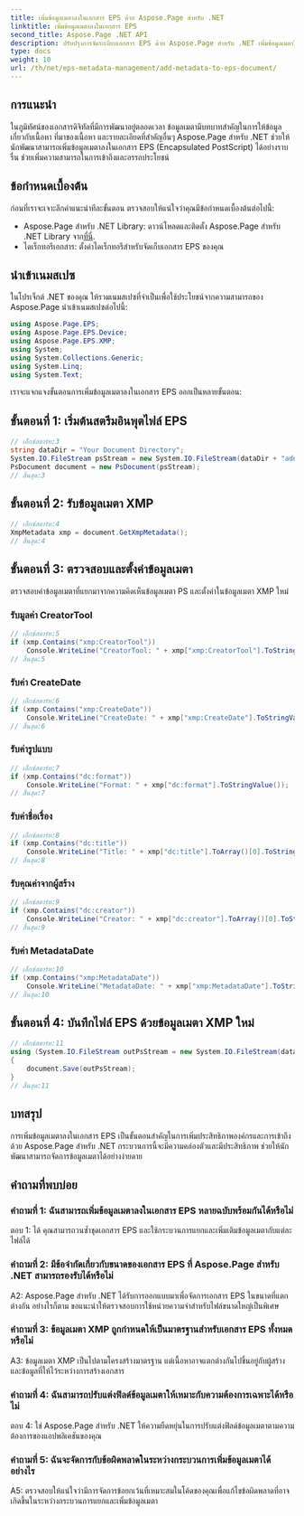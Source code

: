 ```yaml
---
title: เพิ่มข้อมูลเมตาลงในเอกสาร EPS ด้วย Aspose.Page สำหรับ .NET
linktitle: เพิ่มข้อมูลเมตาลงในเอกสาร EPS
second_title: Aspose.Page .NET API
description: ปรับปรุงการจัดระเบียบเอกสาร EPS ด้วย Aspose.Page สำหรับ .NET เพิ่มข้อมูลเมตาได้อย่างง่ายดายเพื่อปรับปรุงการเข้าถึงและการเรียกข้อมูล
type: docs
weight: 10
url: /th/net/eps-metadata-management/add-metadata-to-eps-document/
---
```

## การแนะนำ

ในภูมิทัศน์ของเอกสารดิจิทัลที่มีการพัฒนาอยู่ตลอดเวลา ข้อมูลเมตามีบทบาทสำคัญในการให้ข้อมูลเกี่ยวกับเนื้อหา ที่มาของเนื้อหา และรายละเอียดที่สำคัญอื่นๆ Aspose.Page สำหรับ .NET ช่วยให้นักพัฒนาสามารถเพิ่มข้อมูลเมตาลงในเอกสาร EPS (Encapsulated PostScript) ได้อย่างราบรื่น ช่วยเพิ่มความสามารถในการเข้าถึงและอรรถประโยชน์

## ข้อกำหนดเบื้องต้น

ก่อนที่เราจะเจาะลึกคำแนะนำทีละขั้นตอน ตรวจสอบให้แน่ใจว่าคุณมีข้อกำหนดเบื้องต้นต่อไปนี้:

-  Aspose.Page สำหรับ .NET Library: ดาวน์โหลดและติดตั้ง Aspose.Page สำหรับ .NET Library จาก[ที่นี่](https://releases.aspose.com/page/net/).
- ไดเร็กทอรีเอกสาร: ตั้งค่าไดเร็กทอรีสำหรับจัดเก็บเอกสาร EPS ของคุณ

## นำเข้าเนมสเปซ

ในโปรเจ็กต์ .NET ของคุณ ให้รวมเนมสเปซที่จำเป็นเพื่อใช้ประโยชน์จากความสามารถของ Aspose.Page นำเข้าเนมสเปซต่อไปนี้:

```csharp
using Aspose.Page.EPS;
using Aspose.Page.EPS.Device;
using Aspose.Page.EPS.XMP;
using System;
using System.Collections.Generic;
using System.Linq;
using System.Text;
```

เราจะแจกแจงขั้นตอนการเพิ่มข้อมูลเมตาลงในเอกสาร EPS ออกเป็นหลายขั้นตอน:

## ขั้นตอนที่ 1: เริ่มต้นสตรีมอินพุตไฟล์ EPS

```csharp
// เอ็กซ์สตาร์ท:3
string dataDir = "Your Document Directory";
System.IO.FileStream psStream = new System.IO.FileStream(dataDir + "add_input.eps", System.IO.FileMode.Open, System.IO.FileAccess.Read);
PsDocument document = new PsDocument(psStream);
// สิ้นสุด:3
```

## ขั้นตอนที่ 2: รับข้อมูลเมตา XMP

```csharp
// เอ็กซ์สตาร์ท:4
XmpMetadata xmp = document.GetXmpMetadata();
// สิ้นสุด:4
```

## ขั้นตอนที่ 3: ตรวจสอบและตั้งค่าข้อมูลเมตา

ตรวจสอบค่าข้อมูลเมตาที่แยกมาจากความคิดเห็นข้อมูลเมตา PS และตั้งค่าในข้อมูลเมตา XMP ใหม่

### รับมูลค่า CreatorTool

```csharp
// เอ็กซ์สตาร์ท:5
if (xmp.Contains("xmp:CreatorTool"))
    Console.WriteLine("CreatorTool: " + xmp["xmp:CreatorTool"].ToStringValue());
// สิ้นสุด:5
```

### รับค่า CreateDate

```csharp
// เอ็กซ์สตาร์ท:6
if (xmp.Contains("xmp:CreateDate"))
    Console.WriteLine("CreateDate: " + xmp["xmp:CreateDate"].ToStringValue());
// สิ้นสุด:6
```

### รับค่ารูปแบบ

```csharp
// เอ็กซ์สตาร์ท:7
if (xmp.Contains("dc:format"))
    Console.WriteLine("Format: " + xmp["dc:format"].ToStringValue());
// สิ้นสุด:7
```

### รับค่าชื่อเรื่อง

```csharp
// เอ็กซ์สตาร์ท:8
if (xmp.Contains("dc:title"))
    Console.WriteLine("Title: " + xmp["dc:title"].ToArray()[0].ToStringValue());
// สิ้นสุด:8
```

### รับคุณค่าจากผู้สร้าง

```csharp
// เอ็กซ์สตาร์ท:9
if (xmp.Contains("dc:creator"))
    Console.WriteLine("Creator: " + xmp["dc:creator"].ToArray()[0].ToStringValue());
// สิ้นสุด:9
```

### รับค่า MetadataDate

```csharp
// เอ็กซ์สตาร์ท:10
if (xmp.Contains("xmp:MetadataDate"))
    Console.WriteLine("MetadataDate: " + xmp["xmp:MetadataDate"].ToStringValue());
// สิ้นสุด:10
```

## ขั้นตอนที่ 4: บันทึกไฟล์ EPS ด้วยข้อมูลเมตา XMP ใหม่

```csharp
// เอ็กซ์สตาร์ท:11
using (System.IO.FileStream outPsStream = new System.IO.FileStream(dataDir + "add_output.eps", System.IO.FileMode.Create, System.IO.FileAccess.Write))
{
    document.Save(outPsStream);
}
// สิ้นสุด:11
```

## บทสรุป

การเพิ่มข้อมูลเมตาลงในเอกสาร EPS เป็นขั้นตอนสำคัญในการเพิ่มประสิทธิภาพองค์กรและการเข้าถึง ด้วย Aspose.Page สำหรับ .NET กระบวนการนี้จะมีความคล่องตัวและมีประสิทธิภาพ ช่วยให้นักพัฒนาสามารถจัดการข้อมูลเมตาได้อย่างง่ายดาย

## คำถามที่พบบ่อย

### คำถามที่ 1: ฉันสามารถเพิ่มข้อมูลเมตาลงในเอกสาร EPS หลายฉบับพร้อมกันได้หรือไม่

ตอบ 1: ได้ คุณสามารถวนซ้ำชุดเอกสาร EPS และใช้กระบวนการแยกและเพิ่มเติมข้อมูลเมตากับแต่ละไฟล์ได้

### คำถามที่ 2: มีข้อจำกัดเกี่ยวกับขนาดของเอกสาร EPS ที่ Aspose.Page สำหรับ .NET สามารถรองรับได้หรือไม่

A2: Aspose.Page สำหรับ .NET ได้รับการออกแบบมาเพื่อจัดการเอกสาร EPS ในขนาดที่แตกต่างกัน อย่างไรก็ตาม ขอแนะนำให้ตรวจสอบการใช้หน่วยความจำสำหรับไฟล์ขนาดใหญ่เป็นพิเศษ

### คำถามที่ 3: ข้อมูลเมตา XMP ถูกกำหนดให้เป็นมาตรฐานสำหรับเอกสาร EPS ทั้งหมดหรือไม่

A3: ข้อมูลเมตา XMP เป็นไปตามโครงสร้างมาตรฐาน แต่เนื้อหาอาจแตกต่างกันไปขึ้นอยู่กับผู้สร้างและข้อมูลที่ให้ไว้ระหว่างการสร้างเอกสาร

### คำถามที่ 4: ฉันสามารถปรับแต่งฟิลด์ข้อมูลเมตาให้เหมาะกับความต้องการเฉพาะได้หรือไม่

ตอบ 4: ใช่ Aspose.Page สำหรับ .NET ให้ความยืดหยุ่นในการปรับแต่งฟิลด์ข้อมูลเมตาตามความต้องการของแอปพลิเคชันของคุณ

### คำถามที่ 5: ฉันจะจัดการกับข้อผิดพลาดในระหว่างกระบวนการเพิ่มข้อมูลเมตาได้อย่างไร

A5: ตรวจสอบให้แน่ใจว่ามีการจัดการข้อยกเว้นที่เหมาะสมในโค้ดของคุณเพื่อแก้ไขข้อผิดพลาดที่อาจเกิดขึ้นในระหว่างกระบวนการแยกและเพิ่มข้อมูลเมตา